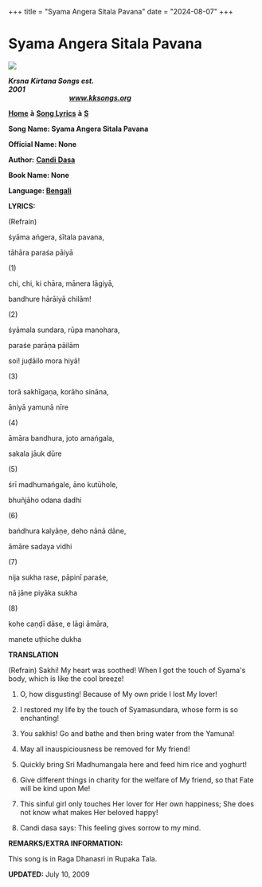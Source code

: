 +++
title = "Syama Angera Sitala Pavana"
date = "2024-08-07"
+++

# Syama Angera Sitala Pavana
**[![](http://kksongs.org/image_files/image002.jpg)](http://kksongs.org/)**

**_Krsna_** **_Kirtana Songs est. 2001_**                                                                                                                                                      **_www.kksongs.org_**

**[Home](http://kksongs.org/)** **à** **[Song Lyrics](http://kksongs.org/lyrics.html)** **à** **[S](http://kksongs.org/songs/song_s.html)**

**Song Name: Syama Angera Sitala Pavana**

**Official Name: None**

**Author:** [**Candi** **Dasa**](http://kksongs.org/authors/list/candidasa.html)

**Book Name: None**

**Language: [Bengali](http://kksongs.org/language/list/bengali.html)**

**LYRICS:**

(Refrain)

śyāma ańgera, śītala pavana,

tāhāra paraśa pāiyā

(1)

chi, chi, ki chāra, mānera lāgiyā,

bandhure hārāiyā chilām!

(2)

śyāmala sundara, rūpa manohara,

paraśe parāṇa pāilām

soi! juḍāilo mora hiyā!

(3)

torā sakhīgaṇa, korāho sināna,

āniyā yamunā nīre

(4)

āmāra bandhura, joto amańgala,

sakala jāuk dūre

(5)

śrī madhumańgale, āno kutūhole,

bhuñjāho odana dadhi

(6)

bańdhura kalyāṇe, deho nānā dāne,

āmāre sadaya vidhi

(7)

nija sukha rase, pāpinī paraśe,

nā jāne piyāka sukha

(8)

kohe caṇḍī dāse, e lāgi āmāra,

manete uṭhiche dukha

**TRANSLATION**

(Refrain) Sakhi! My heart was soothed! When I got the touch of Syama's body, which is like the cool breeze!

1) O, how disgusting! Because of My own pride I lost My lover!

2) I restored my life by the touch of Syamasundara, whose form is so enchanting!

3) You sakhis! Go and bathe and then bring water from the Yamuna!

4) May all inauspiciousness be removed for My friend!

5) Quickly bring Sri Madhumangala here and feed him rice and yoghurt!

6) Give different things in charity for the welfare of My friend, so that Fate will be kind upon Me!

7) This sinful girl only touches Her lover for Her own happiness; She does not know what makes Her beloved happy!

8) Candi dasa says: This feeling gives sorrow to my mind.

**REMARKS/EXTRA INFORMATION:**

This song is in Raga Dhanasri in Rupaka Tala.

**UPDATED:** July 10, 2009